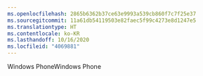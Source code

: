 ```yaml
---
ms.openlocfilehash: 2865b6362b37ce63e9993a539cb860f7c7f25e37
ms.sourcegitcommit: 11a61db54119503e82faec5f99c4273e8d1247e5
ms.translationtype: HT
ms.contentlocale: ko-KR
ms.lasthandoff: 10/16/2020
ms.locfileid: "4069881"
---
```

<span data-ttu-id="5009b-101">Windows Phone</span><span class="sxs-lookup"><span data-stu-id="5009b-101">Windows Phone</span></span>